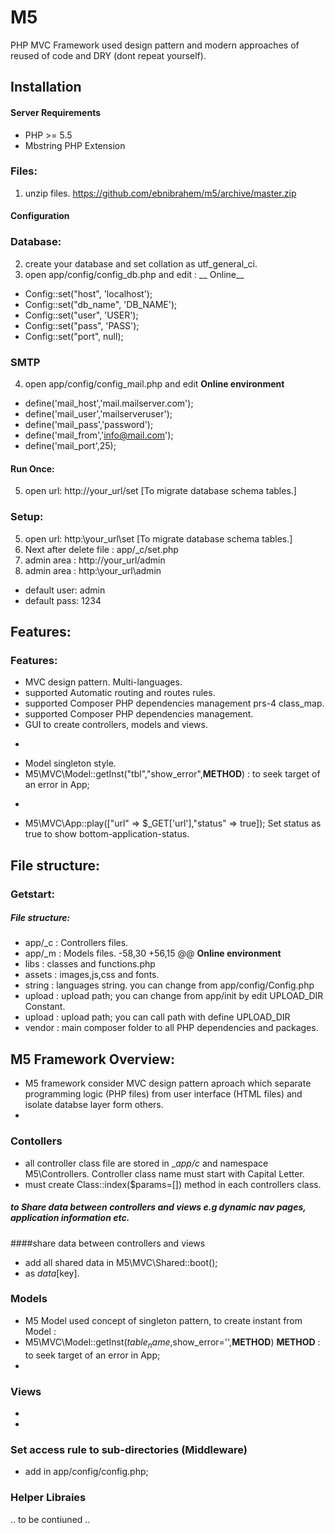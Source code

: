 # M5
PHP MVC Framework used design pattern and modern approaches of reused of code and DRY (dont repeat yourself).

## Installation

#### Server Requirements
- PHP >= 5.5
- Mbstring PHP Extension

### Files:
1. unzip files.
https://github.com/ebnibrahem/m5/archive/master.zip
#### Configuration

### Database:
2. create your database and set collation as utf_general_ci.
3. open app/config/config_db.php and edit :
__ Online__
- Config::set("host", 'localhost');
- Config::set("db_name", 'DB_NAME');
- Config::set("user", 'USER');
- Config::set("pass", 'PASS');
- Config::set("port", null);

### SMTP
4. open app/config/config_mail.php and edit
__Online environment__
- define('mail_host','mail.mailserver.com');
- define('mail_user','mailserveruser');
- define('mail_pass','password');
- define('mail_from','info@mail.com');
- define('mail_port',25);

#### Run Once:
5. open url: http://your_url/set  [To migrate database schema tables.]
### Setup:
5. open url: http:\\your_url\set  [To migrate database schema tables.]
6. Next after delete file : app/_c/set.php
7. admin area : http://your_url/admin
7. admin area : http:\\your_url\admin
- default user: admin
- default pass: 1234

## Features:
### Features:
- MVC design pattern.
Multi-languages.
- supported Automatic routing and routes rules.
- supported Composer PHP dependencies management  prs-4 class_map.
- supported Composer PHP dependencies management.
- GUI to create controllers, models and views.
+
- Model singleton style.
- M5\MVC\Model::getInst("tbl","show_error",__METHOD__) : to seek target of an error in App;
+
- M5\MVC\App::play(["url" => $_GET['url'],"status" => true]);
Set status as true to show bottom-application-status.


## File structure:
### Getstart:
##### File structure:

- app/_c   : Controllers files.
- app/_m   : Models files.
-58,30 +56,15 @@ __Online environment__
- libs     : classes and functions.php
- assets   : images,js,css and fonts.
- string   : languages string. you can change from  app/config/Config.php
- upload   : upload path; you can change from app/init by edit UPLOAD_DIR Constant.
- upload   : upload path; you can call path with define UPLOAD_DIR
- vendor   : main composer folder to all PHP dependencies and packages.

## M5 Framework Overview:
- M5 framework consider MVC design pattern aproach which separate programming logic (PHP files) from user interface (HTML files) and isolate databse layer form others.
-
### Contollers
- all controller class file are stored in __app/_c__ and namespace M5\Controllers. Controller class name must start with Capital Letter.
- must create Class::index($params=[]) method in each controllers class.
##### to Share data between controllers and views e.g dynamic nav pages, application information etc.
####share data between controllers and views
- add all shared data in M5\MVC\Shared::boot();
- as $data[$key].

### Models
- M5 Model used concept of singleton pattern, to create instant from Model :
- M5\MVC\Model::getInst($table_name,$show_error='',____METHOD____) ____METHOD____ : to seek target of an error in App;
-
### Views
-
-
### Set access rule to sub-directories (Middleware)
- add  in app/config/config.php;

### Helper Libraies

.. to be contiuned ..